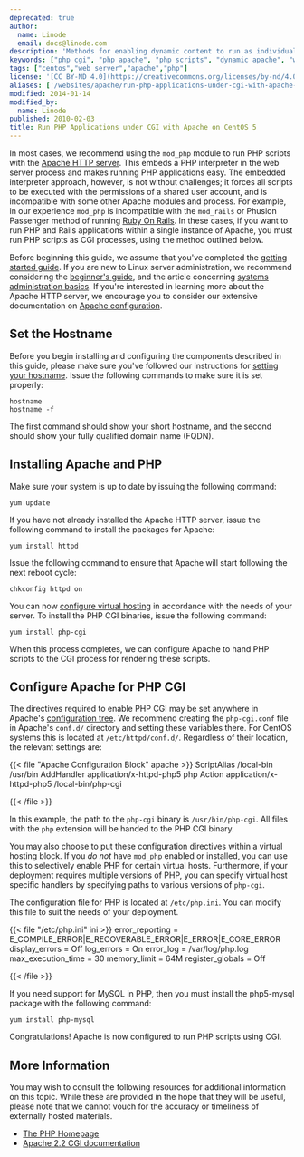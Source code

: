 ```yaml
---
deprecated: true
author:
  name: Linode
  email: docs@linode.com
description: 'Methods for enabling dynamic content to run as individual users with PHP on CentOS 5.'
keywords: ["php cgi", "php apache", "php scripts", "dynamic apache", "web applications"]
tags: ["centos","web server","apache","php"]
license: '[CC BY-ND 4.0](https://creativecommons.org/licenses/by-nd/4.0)'
aliases: ['/websites/apache/run-php-applications-under-cgi-with-apache-on-centos-5/','/web-servers/apache/php-cgi/centos-5/']
modified: 2014-01-14
modified_by:
  name: Linode
published: 2010-02-03
title: Run PHP Applications under CGI with Apache on CentOS 5
---
```




In most cases, we recommend using the `mod_php` module to run PHP scripts with the [Apache HTTP server](/docs/web-servers/apache/). This embeds a PHP interpreter in the web server process and makes running PHP applications easy. The embedded interpreter approach, however, is not without challenges; it forces all scripts to be executed with the permissions of a shared user account, and is incompatible with some other Apache modules and process. For example, in our experience `mod_php` is incompatible with the `mod_rails` or Phusion Passenger method of running [Ruby On Rails](/docs/development/ror/). In these cases, if you want to run PHP and Rails applications within a single instance of Apache, you must run PHP scripts as CGI processes, using the method outlined below.

Before beginning this guide, we assume that you've completed the [getting started guide](/docs/getting-started/). If you are new to Linux server administration, we recommend considering the [beginner's guide](/docs/platform/billing-and-support/linode-beginners-guide/), and the article concerning [systems administration basics](/docs/tools-reference/linux-system-administration-basics/). If you're interested in learning more about the Apache HTTP server, we encourage you to consider our extensive documentation on [Apache configuration](/docs/web-servers/apache/).

## Set the Hostname

Before you begin installing and configuring the components described in this guide, please make sure you've followed our instructions for [setting your hostname](/docs/getting-started/#setting-the-hostname). Issue the following commands to make sure it is set properly:

    hostname
    hostname -f

The first command should show your short hostname, and the second should show your fully qualified domain name (FQDN).

## Installing Apache and PHP

Make sure your system is up to date by issuing the following command:

    yum update

If you have not already installed the Apache HTTP server, issue the following command to install the packages for Apache:

    yum install httpd

Issue the following command to ensure that Apache will start following the next reboot cycle:

    chkconfig httpd on

You can now [configure virtual hosting](/docs/web-servers/apache/apache-2-web-server-on-centos-5/#configure-apache) in accordance with the needs of your server. To install the PHP CGI binaries, issue the following command:

    yum install php-cgi

When this process completes, we can configure Apache to hand PHP scripts to the CGI process for rendering these scripts.

## Configure Apache for PHP CGI

The directives required to enable PHP CGI may be set anywhere in Apache's [configuration tree](/docs/web-servers/apache-tips-and-tricks/apache-configuration-basics/). We recommend creating the `php-cgi.conf` file in Apache's `conf.d/` directory and setting these variables there. For CentOS systems this is located at `/etc/httpd/conf.d/`. Regardless of their location, the relevant settings are:

{{< file "Apache Configuration Block" apache >}}
ScriptAlias /local-bin /usr/bin
AddHandler application/x-httpd-php5 php
Action application/x-httpd-php5 /local-bin/php-cgi

{{< /file >}}


In this example, the path to the `php-cgi` binary is `/usr/bin/php-cgi`. All files with the `php` extension will be handed to the PHP CGI binary.

You may also choose to put these configuration directives within a virtual hosting block. If you *do not* have `mod_php` enabled or installed, you can use this to selectively enable PHP for certain virtual hosts. Furthermore, if your deployment requires multiple versions of PHP, you can specify virtual host specific handlers by specifying paths to various versions of `php-cgi`.

The configuration file for PHP is located at `/etc/php.ini`. You can modify this file to suit the needs of your deployment.

{{< file "/etc/php.ini" ini >}}
error_reporting = E_COMPILE_ERROR|E_RECOVERABLE_ERROR|E_ERROR|E_CORE_ERROR
display_errors = Off
log_errors = On
error_log = /var/log/php.log
max_execution_time = 30
memory_limit = 64M
register_globals = Off

{{< /file >}}


If you need support for MySQL in PHP, then you must install the php5-mysql package with the following command:

    yum install php-mysql

Congratulations! Apache is now configured to run PHP scripts using CGI.

## More Information

You may wish to consult the following resources for additional information on this topic. While these are provided in the hope that they will be useful, please note that we cannot vouch for the accuracy or timeliness of externally hosted materials.

- [The PHP Homepage](http://php.net/)
- [Apache 2.2 CGI documentation](http://httpd.apache.org/docs/2.2/howto/cgi.html)
